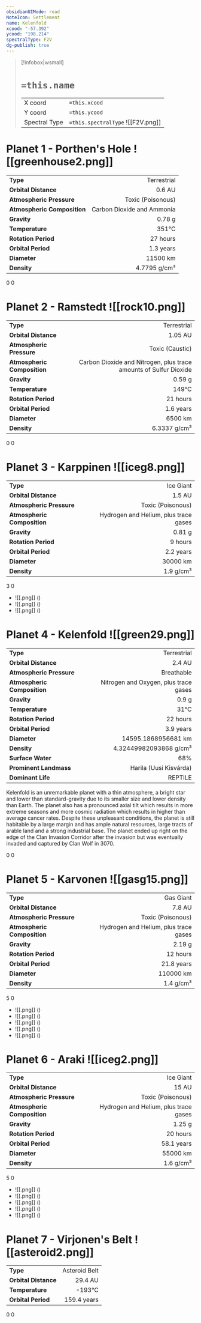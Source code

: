 ```yaml
---
obsidianUIMode: read
NoteIcon: Settlement
name: Kelenfold
xcood: "-57.392"
ycood: "198.214"
spectralType: F2V
dg-publish: true
---
```

> [!infobox|wsmall]
> # `=this.name`
> | | |
> | - | - |
> | X coord | `=this.xcood` |
> | Y coord| `=this.ycood` |
> | Spectral Type | `=this.spectralType` ![[F2V.png]] |

# Planet 1 - Porthen's Hole ![[greenhouse2.png]]
|                             |                           |
| --------------------------- | -------------------------:|
| **Type**                    |             Terrestrial |
| **Orbital Distance**        |   0.6 AU |
| **Atmospheric Pressure**    |       Toxic (Poisonous) |
| **Atmospheric Composition** |      Carbon Dioxide and Ammonia |
| **Gravity**                 |        0.78 g |
| **Temperature**             |    351°C |
| **Rotation Period**         |  27 hours |
| **Orbital Period** | 1.3 years |
| **Diameter**                |      11500 km | 
| **Density**                 |    4.7795 g/cm³ |



0
0



# Planet 2 - Ramstedt ![[rock10.png]]
|                             |                           |
| --------------------------- | -------------------------:|
| **Type**                    |             Terrestrial |
| **Orbital Distance**        |   1.05 AU |
| **Atmospheric Pressure**    |       Toxic (Caustic) |
| **Atmospheric Composition** |      Carbon Dioxide and Nitrogen, plus trace amounts of Sulfur Dioxide |
| **Gravity**                 |        0.59 g |
| **Temperature**             |    149°C |
| **Rotation Period**         |  21 hours |
| **Orbital Period** | 1.6 years |
| **Diameter**                |      6500 km | 
| **Density**                 |    6.3337 g/cm³ |



0
0



# Planet 3 - Karppinen ![[iceg8.png]]
|                             |                           |
| --------------------------- | -------------------------:|
| **Type**                    |             Ice Giant |
| **Orbital Distance**        |   1.5 AU |
| **Atmospheric Pressure**    |       Toxic (Poisonous) |
| **Atmospheric Composition** |      Hydrogen and Helium, plus trace gases |
| **Gravity**                 |        0.81 g |
| **Rotation Period**         |  9 hours |
| **Orbital Period** | 2.2 years |
| **Diameter**                |      30000 km | 
| **Density**                 |    1.9 g/cm³ |



3
0

- ![[.png]]  ()
- ![[.png]]  ()
- ![[.png]]  ()


# Planet 4 - Kelenfold ![[green29.png]]
|                             |                           |
| --------------------------- | -------------------------:|
| **Type**                    |             Terrestrial |
| **Orbital Distance**        |   2.4 AU |
| **Atmospheric Pressure**    |       Breathable |
| **Atmospheric Composition** |      Nitrogen and Oxygen, plus trace gases |
| **Gravity**                 |        0.9 g |
| **Temperature**             |    31°C |
| **Rotation Period**         |  22 hours |
| **Orbital Period** | 3.9 years |
| **Diameter**                |      14595.1868956681 km | 
| **Density**                 |    4.32449982093868 g/cm³ |
| **Surface Water**           |           68% | 
| **Prominent Landmass**      |         Harila (Uusi Kisvárda) | 
| **Dominant Life**           |         REPTILE |

Kelenfold is an unremarkable planet with a thin atmosphere, a bright star and lower than standard-gravity due to its smaller size and lower density than Earth. The planet also has a pronounced axial tilt which results in more extreme seasons and more cosmic radiation which results in higher than average cancer rates. Despite these unpleasant conditions, the planet is still habitable by a large margin and has ample natural resources, large tracts of arable land and a strong industrial base. The planet ended up right on the edge of the Clan Invasion Corridor after the invasion but was eventually invaded and captured by Clan Wolf in 3070.

0
0



# Planet 5 - Karvonen ![[gasg15.png]]
|                             |                           |
| --------------------------- | -------------------------:|
| **Type**                    |             Gas Giant |
| **Orbital Distance**        |   7.8 AU |
| **Atmospheric Pressure**    |       Toxic (Poisonous) |
| **Atmospheric Composition** |      Hydrogen and Helium, plus trace gases |
| **Gravity**                 |        2.19 g |
| **Rotation Period**         |  12 hours |
| **Orbital Period** | 21.8 years |
| **Diameter**                |      110000 km | 
| **Density**                 |    1.4 g/cm³ |



5
0

- ![[.png]]  ()
- ![[.png]]  ()
- ![[.png]]  ()
- ![[.png]]  ()
- ![[.png]]  ()


# Planet 6 - Araki ![[iceg2.png]]
|                             |                           |
| --------------------------- | -------------------------:|
| **Type**                    |             Ice Giant |
| **Orbital Distance**        |   15 AU |
| **Atmospheric Pressure**    |       Toxic (Poisonous) |
| **Atmospheric Composition** |      Hydrogen and Helium, plus trace gases |
| **Gravity**                 |        1.25 g |
| **Rotation Period**         |  20 hours |
| **Orbital Period** | 58.1 years |
| **Diameter**                |      55000 km | 
| **Density**                 |    1.6 g/cm³ |



5
0

- ![[.png]]  ()
- ![[.png]]  ()
- ![[.png]]  ()
- ![[.png]]  ()
- ![[.png]]  ()


# Planet 7 - Virjonen's Belt ![[asteroid2.png]]
|                             |                           |
| --------------------------- | -------------------------:|
| **Type**                    |             Asteroid Belt |
| **Orbital Distance**        |   29.4 AU |
| **Temperature**             |    -193°C |
| **Orbital Period** | 159.4 years |



0
0




